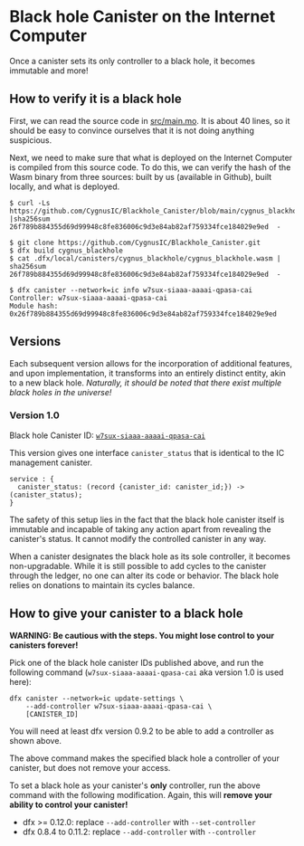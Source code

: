 # Black hole Canister on the Internet Computer

Once a canister sets its only controller to a black hole, it becomes immutable and more!

## How to verify it is a black hole

First, we can read the source code in [src/main.mo](https://github.com/CygnusIC/Blackhole_Canister/blob/main/src/main.mo).
It is about 40 lines, so it should be easy to convince ourselves that it is not doing anything suspicious.

Next, we need to make sure that what is deployed on the Internet Computer is compiled from this source code. To do this, we can verify the hash of the Wasm binary from three sources: built by us (available in Github), built locally, and what is deployed.

```
$ curl -Ls https://github.com/CygnusIC/Blackhole_Canister/blob/main/cygnus_blackhole.wasm |sha256sum
26f789b884355d69d99948c8fe836006c9d3e84ab82af759334fce184029e9ed  -
```

```
$ git clone https://github.com/CygnusIC/Blackhole_Canister.git
$ dfx build cygnus_blackhole
$ cat .dfx/local/canisters/cygnus_blackhole/cygnus_blackhole.wasm | sha256sum
26f789b884355d69d99948c8fe836006c9d3e84ab82af759334fce184029e9ed  -
```

```
$ dfx canister --network=ic info w7sux-siaaa-aaaai-qpasa-cai
Controller: w7sux-siaaa-aaaai-qpasa-cai
Module hash: 0x26f789b884355d69d99948c8fe836006c9d3e84ab82af759334fce184029e9ed
```

## Versions

Each subsequent version allows for the incorporation of additional features, and upon implementation, it transforms into an entirely distinct entity, akin to a new black hole.
_Naturally, it should be noted that there exist multiple black holes in the universe!_

### Version 1.0

Black hole Canister ID: [`w7sux-siaaa-aaaai-qpasa-cai`](https://icscan.io/canister/w7sux-siaaa-aaaai-qpasa-cai)

This version gives one interface `canister_status` that is identical to the IC management canister.

```
service : {
  canister_status: (record {canister_id: canister_id;}) -> (canister_status);
}
```

The safety of this setup lies in the fact that the black hole canister itself is immutable and incapable of taking any action apart from revealing the canister's status. It cannot modify the controlled canister in any way.

When a canister designates the black hole as its sole controller, it becomes non-upgradable. While it is still possible to add cycles to the canister through the ledger, no one can alter its code or behavior. The black hole relies on donations to maintain its cycles balance.

## How to give your canister to a black hole

**WARNING: Be cautious with the steps. You might lose control to your canisters forever!**

Pick one of the black hole canister IDs published above, and run the following command (`w7sux-siaaa-aaaai-qpasa-cai` aka version 1.0 is used here):

```
dfx canister --network=ic update-settings \
    --add-controller w7sux-siaaa-aaaai-qpasa-cai \
    [CANISTER_ID]
```

You will need at least dfx version 0.9.2 to be able to add a controller as shown above.

The above command makes the specified black hole a controller of your canister, but does not remove your access.

To set a black hole as your canister's **only** controller, run the above command with the following modification. Again, this will **remove your ability to control your canister!**

- dfx >= 0.12.0: replace `--add-controller` with `--set-controller`
- dfx 0.8.4 to 0.11.2: replace `--add-controller` with `--controller`

[dfx]: https://sdk.dfinity.org/docs/developers-guide/install-upgrade-remove
[ic-utils]: https://github.com/ninegua/ic-utils
